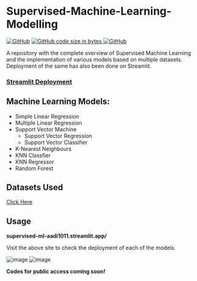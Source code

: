 # Supervised-Machine-Learning-Modelling

<a href="https://supervised-ml-aadi1011.streamlit.app/"><img alt="GitHub" src="https://img.shields.io/badge/deployment-passing-brightgreen"></a>
<a href="https://github.com/aadi1011/Supervised-Machine-Learning-Modelling/blob/main/main.py"><img alt="GitHub code size in bytes" src="https://img.shields.io/github/languages/code-size/aadi1011/Supervised-Machine-Learning-Modelling"> </a> <a href="https://github.com/aadi1011/Supervised-Machine-Learning-Modelling/blob/main/LICENSE"><img alt="GitHub" src="https://img.shields.io/github/license/aadi1011/Supervised-Machine-Learning-Modelling"></a> 



A repository with the complete overview of Supervised Machine Learning and the implementation of various models based on multiple datasets.
Deployment of the same has also been done on Streamlit.

### [Streamlit Deployment](https://supervised-ml-aadi1011.streamlit.app/)

## Machine Learning Models:
- Simple Linear Regression
- Multiple Linear Regression
- Support Vector Machine
  - Support Vector Regression
  -  Support Vector Classifier
-  K-Nearest Neighbours
  - KNN Classfier
  - KNN Regressor
-  Random Forest

## Datasets Used
[Click Here](https://github.com/aadi1011/Supervised-Machine-Learning-Modelling/tree/main/data)

## Usage

**supervised-ml-aadi1011.streamlit.app/**

Visit the above site to check the deployment of each of the models.

![image](https://github.com/aadi1011/Supervised-Machine-Learning-Modelling/assets/62766172/efecdb83-0fc8-44c2-bd59-101a42c87e79)
![image](https://github.com/aadi1011/Supervised-Machine-Learning-Modelling/assets/62766172/260971b9-e9dc-43db-b9d6-caf21e33e0fa)

**Codes for public access coming soon!**
